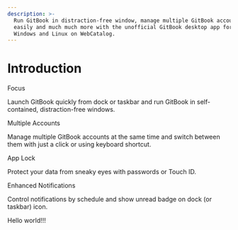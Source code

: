 ```yaml
---
description: >-
  Run GitBook in distraction-free window, manage multiple GitBook accounts
  easily and much much more with the unofficial GitBook desktop app for macOS,
  Windows and Linux on WebCatalog.
---
```


# Introduction

Focus

Launch GitBook quickly from dock or taskbar and run GitBook in self-contained, distraction-free windows.

Multiple Accounts

Manage multiple GitBook accounts at the same time and switch between them with just a click or using keyboard shortcut.

App Lock

Protect your data from sneaky eyes with passwords or Touch ID.

Enhanced Notifications

Control notifications by schedule and show unread badge on dock (or taskbar) icon.



Hello world!!!

